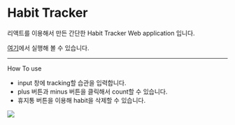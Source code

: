 # Habit Tracker

리액트를 이용해서 만든 간단한 Habit Tracker Web application 입니다.

[여기](https://siihyun.github.io/habit_tracker/)에서 실행해 볼 수 있습니다.

---

How To use

- input 창에 tracking할 습관을 입력합니다.
- plus 버튼과 minus 버튼을 클릭해서 count할 수 있습니다.
- 휴지통 버튼을 이용해 habit을 삭제할 수 있습니다.

![](https://user-images.githubusercontent.com/44644821/103003580-605a8500-4574-11eb-9de5-410ad88bf5b7.PNG)
